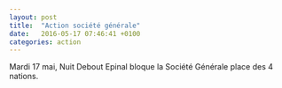 ```yaml
---
layout: post
title:  "Action société générale"
date:   2016-05-17 07:46:41 +0100
categories: action
---
```


Mardi 17 mai, Nuit Debout Epinal bloque la Société Générale place des 4 nations.
